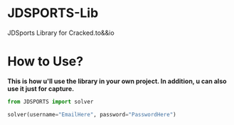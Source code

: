 # JDSPORTS-Lib
JDSports Library for Cracked.to&amp;&amp;io

# How to Use?

__This is how u'll use the library in your own project. In addition, u can also use it just for capture.__

```py
from JDSPORTS import solver

solver(username="EmailHere", password="PasswordHere")
```
